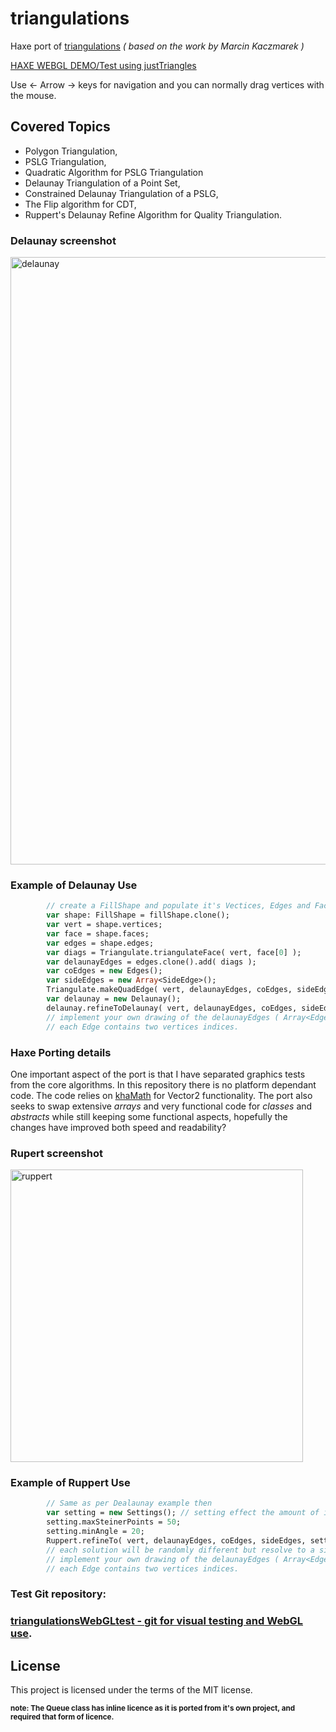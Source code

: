 # triangulations 

Haxe port of [triangulations](https://github.com/mkacz91/Triangulations) *( based on the work by Marcin Kaczmarek )*

[HAXE WEBGL DEMO/Test using justTriangles](https://rawgit.com/nanjizal/triangulationsWebGLtest/master/index.html) 

Use <- Arrow -> keys for navigation and you can normally drag vertices with the mouse.

Covered Topics
--------------

  * Polygon Triangulation,
  * PSLG Triangulation,
  * Quadratic Algorithm for PSLG Triangulation
  * Delaunay Triangulation of a Point Set,
  * Constrained Delaunay Triangulation of a PSLG,
  * The Flip algorithm for CDT,
  * Ruppert's Delaunay Refine Algorithm for Quality Triangulation.

### Delaunay screenshot
<img width="972" alt="delaunay" src="https://cloud.githubusercontent.com/assets/20134338/25845345/7e720c90-34a5-11e7-9b2a-d3655dce2d84.png">

### Example of Delaunay Use

```haxe
        // create a FillShape and populate it's Vectices, Edges and Faces.
        var shape: FillShape = fillShape.clone();
        var vert = shape.vertices;
        var face = shape.faces;
        var edges = shape.edges;
        var diags = Triangulate.triangulateFace( vert, face[0] );
        var delaunayEdges = edges.clone().add( diags );
        var coEdges = new Edges();
        var sideEdges = new Array<SideEdge>();
        Triangulate.makeQuadEdge( vert, delaunayEdges, coEdges, sideEdges );
        var delaunay = new Delaunay();
        delaunay.refineToDelaunay( vert, delaunayEdges, coEdges, sideEdges );
        // implement your own drawing of the delaunayEdges ( Array<Edge> )
        // each Edge contains two vertices indices.
```

### Haxe Porting details
One important aspect of the port is that I have separated graphics tests from the core algorithms. In this repository there is no platform dependant code.  The code relies on [khaMath](https://github.com/nanjizal/khaMath) for Vector2 functionality. The port also seeks to swap extensive *arrays* and very functional code for *classes* and *abstracts* while still keeping some functional aspects, hopefully the changes have improved both speed and readability?

### Rupert screenshot
<img width="468" alt="ruppert" src="https://cloud.githubusercontent.com/assets/20134338/25898625/d14d6b00-3584-11e7-9066-e9859b5b8a01.png">

### Example of Ruppert Use

```haxe
        // Same as per Dealaunay example then
        var setting = new Settings(); // setting effect the amount of itereations 
        setting.maxSteinerPoints = 50;
        setting.minAngle = 20;
        Ruppert.refineTo( vert, delaunayEdges, coEdges, sideEdges, setting );
        // each solution will be randomly different but resolve to a similar resolution.
        // implement your own drawing of the delaunayEdges ( Array<Edge> )
        // each Edge contains two vertices indices.
```
### Test Git repository:
### [triangulationsWebGLtest - git for visual testing and WebGL use](https://github.com/nanjizal/triangulationsWebGLtest).

License
-------

This project is licensed under the terms of the MIT license.

<sup>**note:  The Queue class has inline licence as it is ported from it's own project, and required that form of licence.**</sup>
